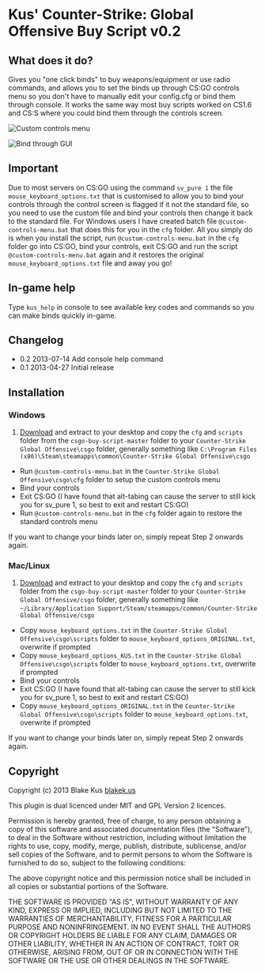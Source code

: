# Kus' Counter-Strike: Global Offensive Buy Script v0.2

## What does it do?

Gives you "one click binds" to buy weapons/equipment or use radio commands, and allows you to set the binds up through CS:GO controls menu so you don't have to manually edit your config.cfg or bind them through console. It works the same way most buy scripts worked on CS1.6 and CS:S where you could bind them through the controls screen.

![Custom controls menu](https://raw.github.com/kus/csgo-buy-script/master/screenshots/custom-controls-menu.jpg "Custom controls menu")

![Bind through GUI](https://raw.github.com/kus/csgo-buy-script/master/screenshots/bind-through-gui.jpg "Bind through GUI")

## Important

Due to most servers on CS:GO using the command `sv_pure 1` the file `mouse_keyboard_options.txt` that is customised to allow you to bind your controls through the control screen is flagged if it not the standard file, so you need to use the custom file and bind your controls then change it back to the standard file. For Windows users I have created batch file `@custom-controls-menu.bat` that does this for you in the `cfg` folder. All you simply do is when you install the script, run `@custom-controls-menu.bat` in the `cfg` folder go into CS:GO, bind your controls, exit CS:GO and run the script `@custom-controls-menu.bat` again and it restores the original `mouse_keyboard_options.txt` file and away you go!

## In-game help

Type `kus_help` in console to see available key codes and commands so you can make binds quickly in-game.

## Changelog

- 0.2 2013-07-14 Add console help command
- 0.1 2013-04-27 Initial release

## Installation

### Windows

1. [Download](https://github.com/kus/csgo-buy-script/archive/master.zip) and extract to your desktop and copy the `cfg` and `scripts` folder from the `csgo-buy-script-master` folder to your `Counter-Strike Global Offensive\csgo` folder, generally something like `C:\Program Files (x86)\Steam\steamapps\common\Counter-Strike Global Offensive\csgo`
- Run `@custom-controls-menu.bat` in the `Counter-Strike Global Offensive\csgo\cfg` folder to setup the custom controls menu
- Bind your controls
- Exit CS:GO (I have found that alt-tabing can cause the server to still kick you for sv_pure 1, so best to exit and restart CS:GO)
- Run `@custom-controls-menu.bat` in the `cfg` folder again to restore the standard controls menu

If you want to change your binds later on, simply repeat Step 2 onwards again.

### Mac/Linux

1. [Download](https://github.com/kus/csgo-buy-script/archive/master.zip)  and extract to your desktop and copy the `cfg` and `scripts` folder from the `csgo-buy-script-master` folder to your `Counter-Strike Global Offensive/csgo` folder, generally something like `~/Library/Application Support/Steam/steamapps/common/Counter-Strike Global Offensive/csgo`
- Copy `mouse_keyboard_options.txt` in the `Counter-Strike Global Offensive\csgo\scripts` folder to `mouse_keyboard_options_ORIGINAL.txt`, overwrite if prompted
- Copy `mouse_keyboard_options_KUS.txt` in the `Counter-Strike Global Offensive\csgo\scripts` folder to `mouse_keyboard_options.txt`, overwrite if prompted
- Bind your controls
- Exit CS:GO (I have found that alt-tabing can cause the server to still kick you for sv_pure 1, so best to exit and restart CS:GO)
- Copy `mouse_keyboard_options_ORIGINAL.txt` in the `Counter-Strike Global Offensive\csgo\scripts` folder to `mouse_keyboard_options.txt`, overwrite if prompted

If you want to change your binds later on, simply repeat Step 2 onwards again.

## Copyright

Copyright (c) 2013 Blake Kus [blakek.us](http://blakek.us)

This plugin is dual licenced under MIT and GPL Version 2 licences.

Permission is hereby granted, free of charge, to any person obtaining a copy of
this software and associated documentation files (the "Software"), to deal in
the Software without restriction, including without limitation the rights to
use, copy, modify, merge, publish, distribute, sublicense, and/or sell copies
of the Software, and to permit persons to whom the Software is furnished to do
so, subject to the following conditions:

The above copyright notice and this permission notice shall be included in all
copies or substantial portions of the Software.

THE SOFTWARE IS PROVIDED "AS IS", WITHOUT WARRANTY OF ANY KIND, EXPRESS OR
IMPLIED, INCLUDING BUT NOT LIMITED TO THE WARRANTIES OF MERCHANTABILITY,
FITNESS FOR A PARTICULAR PURPOSE AND NONINFRINGEMENT. IN NO EVENT SHALL THE
AUTHORS OR COPYRIGHT HOLDERS BE LIABLE FOR ANY CLAIM, DAMAGES OR OTHER
LIABILITY, WHETHER IN AN ACTION OF CONTRACT, TORT OR OTHERWISE, ARISING FROM,
OUT OF OR IN CONNECTION WITH THE SOFTWARE OR THE USE OR OTHER DEALINGS IN THE
SOFTWARE.